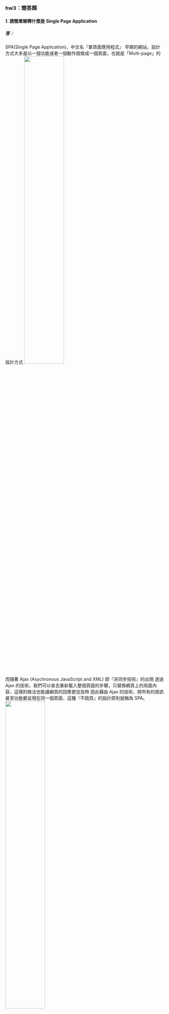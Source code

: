 ### hw3：簡答題

#### 1. 請簡單解釋什麼是 Single Page Application

##### 答：

SPA(Single Page Application)，中文名『單頁面應用程式』
早期的網站，設計方式大多是以一個功能或者一個動作就做成一個頁面，也就是「Multi-page」的設計方式
<img width="50%" src="https://user-images.githubusercontent.com/80152099/125081324-75ee6100-e0f8-11eb-9ab0-3b3c9043b3c8.png">

而隨著 Ajax (Asychronous JavaScript and XML) 即『非同步技術』的出現
透過 Ajax 的技術，我們可以省去重新載入整個頁面的步驟，只替換網頁上的局面內容，這樣的做法也能讓網頁的回應更加及時
因此藉由 Ajax 的技術，將所有的資訊甚至功能都呈現在同一個頁面，這種『不跳頁』的設計原則就稱為 SPA。
<img width="50%" src="https://user-images.githubusercontent.com/80152099/125081573-bea61a00-e0f8-11eb-8da2-2729332cc550.png">

參考資料：

- [Day20– 前端小字典三十天【每日一字】– SPA - iT 邦幫忙](https://ithelp.ithome.com.tw/articles/10160709)
- [單一頁面應用程式 - medium - by 黃冠融](https://mybaseball52.medium.com/單一頁面應用程式-c98c8a17081)
- [Single Page Application - alpha camp](https://javascript.alphacamp.co/the-purpose-of-js.html#single-page-application)
- [前後端分離與 SPA - Huli](https://blog.huli.tw/2017/09/06/spa-single-page-application/)
- [跟著小明一起搞懂技術名詞：MVC、SPA 與 SSR - Huli](https://hulitw.medium.com/introduction-mvc-spa-and-ssr-545c941669e9)
- [淺談新手在學習 SPA 時的常見問題：以 Router 為例 - Huli](https://blog.huli.tw/2019/09/18/spa-common-problem-about-router/)

<br>

#### 2. SPA 的優缺點為何

##### 答：

**SPA 的優點**：

1. 因為 SPA 只有一個頁面，因此所有的資源在第一次載入時就已經被下載完成，使用者可以在單一頁面就看到所有資訊
2. 同樣因為 SPA 只有一個頁面，並且利用 Ajax 的技術來更新網頁，改善了過去因為網頁某個小地方的更新，就需要將整個頁面重新載入的困擾，不但降低了效能上的損耗，使用者也因此不需要一直跳轉頁面，提供了更好的使用者體驗。
3. SPA 屬於前後端分離的設計模式，前端只負責畫面的呈現，後端則指負責資料的處理，透過 Client 端 及 Server 端的區分，讓前後端的職責有更明確的分工。

<br>

**SPA 的缺點**：

1. 頁面上所有的資料都是在 Client 端動態產生，因此需要克服 SEO (搜尋引擎最佳化) 的問題
2. 所有的資料都是在同一個頁面產生，後端不會再處理 URL 的網址，因此前端必須自行管理及判斷 URL 的狀態來決定該渲染出哪個畫面。
3. 所有的資訊都在同一個頁面上呈現，因此即使我們只是要看一個頁面，卻需要把一大堆的 JavaScript 或是其他頁面的 template 也一起下載下來

<br>

參考資料：

- [Day20– 前端小字典三十天【每日一字】– SPA - iT 邦幫忙](https://ithelp.ithome.com.tw/articles/10160709)
- [單一頁面應用程式 - medium - by 黃冠融](https://mybaseball52.medium.com/單一頁面應用程式-c98c8a17081)
- [Single Page Application - alpha camp](https://javascript.alphacamp.co/the-purpose-of-js.html#single-page-application)
- [前後端分離與 SPA - Huli](https://blog.huli.tw/2017/09/06/spa-single-page-application/)
- [跟著小明一起搞懂技術名詞：MVC、SPA 與 SSR - Huli](https://hulitw.medium.com/introduction-mvc-spa-and-ssr-545c941669e9)
- [淺談新手在學習 SPA 時的常見問題：以 Router 為例 - Huli](https://blog.huli.tw/2019/09/18/spa-common-problem-about-router/)

<br>

#### 3. 這週這種後端負責提供只輸出資料的 API，前端一律都用 Ajax 串接的寫法，跟之前透過 PHP 直接輸出內容的留言板有什麼不同？

##### 答：

透過 PHP 直接輸出內容的留言板，因為網頁上的內容都是在後端先處理好再放到前端來
因此 右鍵 --> 檢視原始碼 的時候，會看到網頁所有的內容都會在 devtool 上呈現出來，
因為從後端回來的 response 就是完整的網頁了，這樣的網頁又被稱為 **「Server side render」**

但是在本週這種前端一律都用 Ajax 串 API 的寫法，前端畫面上所顯示的留言內容，都是在 Client 端用 JS 動態產生出來的
因此 右鍵 --> 檢視原始碼 的時候，不會看到任何留言的內容，只會看到留言板的 HTML 架構(如果 JS 檔案是另外引入的話)
而且因為處理資料庫資料的程式碼都放在 api 檔案裡面了，因此這種寫法的 index 檔案也可以不用 .php 的副檔名，直接用 .html 即可，像這樣的網頁又被稱為 **「Client side render」**
